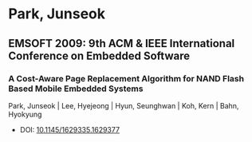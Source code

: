 # Park, Junseok

## EMSOFT 2009: 9th ACM & IEEE International Conference on Embedded Software

### A Cost-Aware Page Replacement Algorithm for NAND Flash Based Mobile Embedded Systems
Park, Junseok | Lee, Hyejeong | Hyun, Seunghwan | Koh, Kern | Bahn, Hyokyung
* DOI: [10.1145/1629335.1629377](https://doi.org/10.1145/1629335.1629377)


